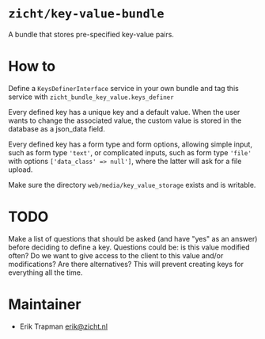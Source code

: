 # `zicht/key-value-bundle`
A bundle that stores pre-specified key-value pairs.

# How to
Define a `KeysDefinerInterface` service in your own bundle and tag 
this service with `zicht_bundle_key_value.keys_definer`

Every defined key has a unique key and a default value.  When the user
wants to change the associated value, the custom value is stored in the
database as a json_data field.

Every defined key has a form type and form options, allowing simple
input, such as form type `'text'`, or complicated inputs, such as form
type `'file'` with options `['data_class' => null']`, where the latter
will ask for a file upload.

Make sure the directory `web/media/key_value_storage` exists and is writable.

# TODO
Make a list of questions that should be asked (and have "yes" as an answer) before deciding to define a key. Questions could be: is this value modified often? Do we want to give access to the client to this value and/or modifications? Are there alternatives?
This will prevent creating keys for everything all the time.

# Maintainer
- Erik Trapman <erik@zicht.nl>
